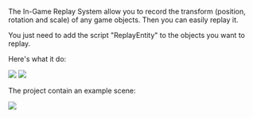The In-Game Replay System allow you to record the transform (position, rotation and scale) of any game objects. Then you can easily replay it.

You just need to add the script "ReplayEntity" to the objects you want to replay.

Here's what it do:

![](https://giant.gfycat.com/FilthyBrownBustard.gif)
![](https://thumbs.gfycat.com/DeliciousJampackedHogget-size_restricted.gif)


The project contain an example scene:

![](https://zippy.gfycat.com/PowerfulInnocentIrishwaterspaniel.gif)

